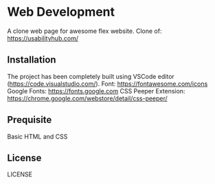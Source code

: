 # Web Development

A clone web page for awesome flex website.
Clone of: https://usabilityhub.com/

## Installation

The project has been completely built using VSCode editor (https://code.visualstudio.com/).
Font: https://fontawesome.com/icons
Google Fonts: https://fonts.google.com
CSS Peeper Extension: https://chrome.google.com/webstore/detail/css-peeper/

## Prequisite

Basic HTML and CSS

## License

LICENSE
